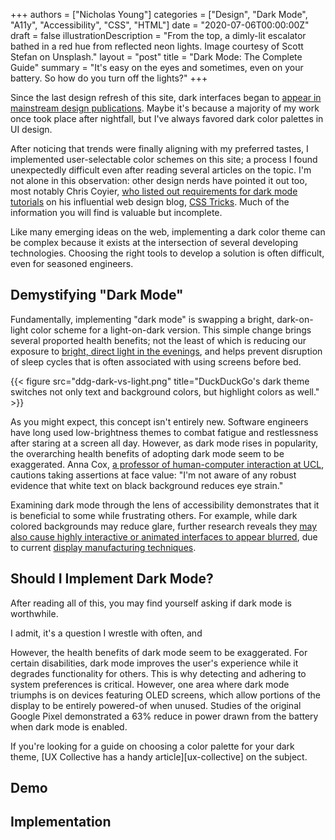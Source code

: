 +++
authors = ["Nicholas Young"]
categories = ["Design", "Dark Mode", "A11y", "Accessibility", "CSS", "HTML"]
date = "2020-07-06T00:00:00Z"
draft = false
illustrationDescription = "From the top, a dimly-lit escalator bathed in a red hue from reflected neon lights. Image courtesy of Scott Stefan on Unsplash."
layout = "post"
title = "Dark Mode: The Complete Guide"
summary = "It's easy on the eyes and sometimes, even on your battery. So how do you turn off the lights?"
+++

Since the last design refresh of this site, dark interfaces began to [appear in
mainstream design publications][designshack]. Maybe it's because a majority of
my work once took place after nightfall, but I've always favored dark color
palettes in UI design.

After noticing that trends were finally aligning with my preferred tastes,
I implemented user-selectable color schemes on this site; a process I found
unexpectedly difficult even after reading several articles on the topic. I'm
not alone in this observation: other design nerds have pointed it out too, most
notably Chris Coyier, [who listed out requirements for dark mode
tutorials][dark-mode-requirements] on his influential web design blog, [CSS
Tricks][css-tricks]. Much of the information you will find is valuable but
incomplete.

Like many emerging ideas on the web, implementing a dark color theme can be
complex because it exists at the intersection of several developing
technologies. Choosing the right tools to develop a solution is often
difficult, even for seasoned engineers.

## Demystifying "Dark Mode"

Fundamentally, implementing "dark mode" is swapping a bright, dark-on-light
color scheme for a light-on-dark version. This simple change brings several
proported health benefits; not the least of which is reducing our exposure to
[bright, direct light in the evenings][aao], and helps prevent disruption of
sleep cycles that is often associated with using screens before bed.

{{< figure src="ddg-dark-vs-light.png" title="DuckDuckGo's dark theme switches not only text and background colors, but highlight colors as well." >}}

As you might expect, this concept isn't entirely new. Software engineers have
long used low-brightness themes to combat fatigue and restlessness after
staring at a screen all day. However, as dark mode rises in popularity, the
overarching health benefits of adopting dark mode seem to be exaggerated. Anna
Cox, [a professor of human-computer interaction at UCL][wired], cautions taking
assertions at face value: "I'm not aware of any robust evidence that white text
on black background reduces eye strain."

Examining dark mode through the lens of accessibility demonstrates that it is
beneficial to some while frustrating others. For example, while dark colored
backgrounds may reduce glare, further research reveals they [may also cause
highly interactive or animated interfaces to appear blurred][ux-a11y], due to
current [display manufacturing techniques][wiki-motion-blur].


## Should I Implement Dark Mode?


After reading all of this, you may find yourself asking if dark mode is worthwhile. 

I admit, it's a question I wrestle with often, and

However, the health benefits of dark mode seem to be exaggerated. For
certain disabilities, dark mode improves the user's experience while it
degrades functionality for others. This is why detecting and adhering to system
preferences is critical. However, one area where dark mode triumphs is on
devices featuring OLED screens, which allow portions of the display to be
entirely powered-of when unused. Studies of the original Google Pixel
demonstrated a 63% reduce in power drawn from the battery when dark mode is
enabled.

If you're looking for a guide on choosing a color palette for your dark theme,
[UX Collective has a handy article][ux-collective] on the subject.

## Demo

## Implementation

[designshack]: https://designshack.net/articles/trends/designing-for-dark-mode/
[dark-mode-requirements]: https://css-tricks.com/lets-say-you-were-going-to-write-a-blog-post-about-dark-mode/
[aao]: https://www.aao.org/eye-health/tips-prevention/should-you-use-night-mode-to-reduce-blue-light
[wired]: https://www.wired.co.uk/article/dark-mode-chrome-android-ios-science
[css-tricks]: https://css-tricks.com
[ux-colors]: https://uxdesign.cc/dark-mode-ui-design-the-definitive-guide-part-1-color-53dcfaea5129
[ux-a11y]: https://uxdesign.cc/accessibility-and-dark-ui-themes-f01001339b65
[wiki-motion-blur]: https://en.wikipedia.org/wiki/Display_motion_blur
